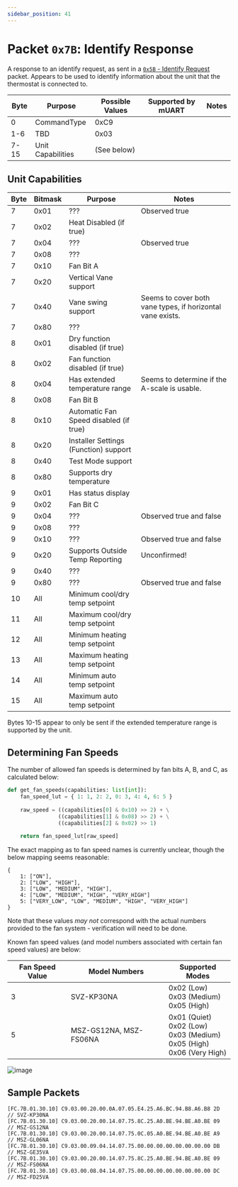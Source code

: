```yaml
---
sidebar_position: 41
---
```


# Packet `0x7B`: Identify Response

A response to an identify request, as sent in a 
[`0x5B` - Identify Request](0x5B-identify-request) packet. Appears to be used to identify information 
about the unit that the thermostat is connected to.

| Byte | Purpose           | Possible Values | Supported by mUART | Notes |
|------|-------------------|-----------------|--------------------|-------|
| 0    | CommandType       | 0xC9            |                    |
| 1-6  | TBD               | 0x03            |                    |
| 7-15 | Unit Capabilities | (See below)     |                    |

## Unit Capabilities

| Byte | Bitmask | Purpose                                | Notes                                                      |
|------|---------|----------------------------------------|------------------------------------------------------------|
| 7    | 0x01    | ???                                    | Observed true                                              |
| 7    | 0x02    | Heat Disabled (if true)                |                                                            |
| 7    | 0x04    | ???                                    | Observed true                                              |
| 7    | 0x08    | ???                                    |                                                            |
| 7    | 0x10    | Fan Bit A                              |                                                            |
| 7    | 0x20    | Vertical Vane support                  |                                                            |
| 7    | 0x40    | Vane swing support                     | Seems to cover both vane types, if horizontal vane exists. |
| 7    | 0x80    | ???                                    |                                                            |
| 8    | 0x01    | Dry function disabled (if true)        |                                                            |
| 8    | 0x02    | Fan function disabled (if true)        |                                                            |
| 8    | 0x04    | Has extended temperature range         | Seems to determine if the A-scale is usable.               |
| 8    | 0x08    | Fan Bit B                              |                                                            |
| 8    | 0x10    | Automatic Fan Speed disabled (if true) |                                                            |
| 8    | 0x20    | Installer Settings (Function) support  |                                                            |
| 8    | 0x40    | Test Mode support                      |                                                            |
| 8    | 0x80    | Supports dry temperature               |                                                            |
| 9    | 0x01    | Has status display                     |                                                            |
| 9    | 0x02    | Fan Bit C                              |                                                            |
| 9    | 0x04    | ???                                    | Observed true and false                                    |
| 9    | 0x08    | ???                                    |                                                            |
| 9    | 0x10    | ???                                    | Observed true and false                                    |
| 9    | 0x20    | Supports Outside Temp Reporting        | Unconfirmed!                                               |
| 9    | 0x40    | ???                                    |                                                            |
| 9    | 0x80    | ???                                    | Observed true and false                                    |
| 10   | All     | Minimum cool/dry temp setpoint         |                                                            |
| 11   | All     | Maximum cool/dry temp setpoint         |                                                            |
| 12   | All     | Minimum heating temp setpoint          |                                                            |
| 13   | All     | Maximum heating temp setpoint          |                                                            |
| 14   | All     | Minimum auto temp setpoint             |                                                            |
| 15   | All     | Maximum auto temp setpoint             |                                                            |

Bytes 10-15 appear to only be sent if the extended temperature range is supported by the unit.

## Determining Fan Speeds

The number of allowed fan speeds is determined by fan bits A, B, and C, as calculated below:

```python
def get_fan_speeds(capabilities: list[int]):
    fan_speed_lut = { 1: 1, 2: 2, 0: 3, 4: 4, 6: 5 }
    
    raw_speed = ((capabilities[0] & 0x10) >> 2) + \
                ((capabilities[1] & 0x08) >> 2) + \
                ((capabilities[2] & 0x02) >> 1)
    
    return fan_speed_lut[raw_speed]
```

The exact mapping as to fan speed names is currently unclear, though the below mapping seems reasonable:

```python3
{
    1: ["ON"],
    2: ["LOW", "HIGH"],
    3: ["LOW", "MEDIUM", "HIGH"],
    4: ["LOW", "MEDIUM", "HIGH", "VERY_HIGH"]
    5: ["VERY_LOW", "LOW", "MEDIUM", "HIGH", "VERY_HIGH"]
}
```

Note that these values *may not* correspond with the actual numbers provided to the fan system - verification will need to be done.

Known fan speed values (and model numbers associated with certain fan speed values) are below:

| Fan Speed Value | Model Numbers          | Supported Modes                                                                    |
|-----------------|------------------------|------------------------------------------------------------------------------------|
| 3               | SVZ-KP30NA             | 0x02 (Low)<br/>0x03 (Medium)<br/>0x05 (High)                                       |
| 5               | MSZ-GS12NA, MSZ-FS06NA | 0x01 (Quiet)<br/>0x02 (Low)<br/>0x03 (Medium)<br/>0x05 (High)<br/>0x06 (Very High) |

![image](https://github.com/Sammy1Am/mitsubishi-uart/assets/5192145/ffed7a33-2eb9-4d34-83e0-924df8ac5642)

## Sample Packets

```
[FC.7B.01.30.10] C9.03.00.20.00.0A.07.05.E4.25.A6.BC.94.B8.A6.B8 2D  // SVZ-KP30NA
[FC.7B.01.30.10] C9.03.00.20.00.14.07.75.8C.25.A0.BE.94.BE.A0.BE 09  // MSZ-GS12NA
[FC.7B.01.30.10] C9.03.00.20.00.14.07.75.0C.05.A0.BE.94.BE.A0.BE A9  // MSZ-GL06NA
[FC.7B.01.30.10] C9.03.00.09.04.14.07.75.00.00.00.00.00.00.00.00 DB  // MSZ-GE35VA
[FC.7B.01.30.10] C9.03.00.20.00.14.07.75.8C.25.A0.BE.94.BE.A0.BE 09  // MSZ-FS06NA
[FC.7B.01.30.10] C9.03.00.08.04.14.07.75.00.00.00.00.00.00.00.00 DC  // MSZ-FD25VA
```

